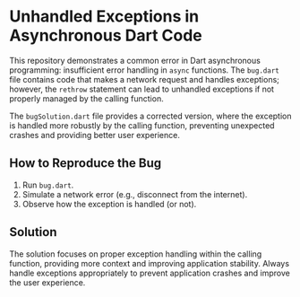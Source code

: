 # Unhandled Exceptions in Asynchronous Dart Code

This repository demonstrates a common error in Dart asynchronous programming: insufficient error handling in `async` functions. The `bug.dart` file contains code that makes a network request and handles exceptions; however, the `rethrow` statement can lead to unhandled exceptions if not properly managed by the calling function.

The `bugSolution.dart` file provides a corrected version, where the exception is handled more robustly by the calling function, preventing unexpected crashes and providing better user experience. 

## How to Reproduce the Bug
1. Run `bug.dart`. 
2. Simulate a network error (e.g., disconnect from the internet).
3. Observe how the exception is handled (or not).

## Solution
The solution focuses on proper exception handling within the calling function, providing more context and improving application stability. Always handle exceptions appropriately to prevent application crashes and improve the user experience.